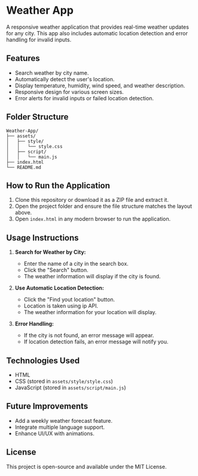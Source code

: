 # Weather App

A responsive weather application that provides real-time weather updates for any city. This app also includes automatic location detection and error handling for invalid inputs.

## Features
- Search weather by city name.
- Automatically detect the user's location.
- Display temperature, humidity, wind speed, and weather description.
- Responsive design for various screen sizes.
- Error alerts for invalid inputs or failed location detection.

## Folder Structure
```
Weather-App/
├── assets/
│   ├── style/
│   │   └── style.css
│   ├── script/
│   │   └── main.js
├── index.html
└── README.md
```

## How to Run the Application

1. Clone this repository or download it as a ZIP file and extract it.
2. Open the project folder and ensure the file structure matches the layout above.
3. Open `index.html` in any modern browser to run the application.

## Usage Instructions

1. **Search for Weather by City:**
   - Enter the name of a city in the search box.
   - Click the "Search" button.
   - The weather information will display if the city is found.

2. **Use Automatic Location Detection:**
   - Click the "Find yout location" button.
   - Location is taken using ip API.
   - The weather information for your location will display.

3. **Error Handling:**
   - If the city is not found, an error message will appear.
   - If location detection fails, an error message will notify you.

## Technologies Used
- HTML
- CSS (stored in `assets/style/style.css`)
- JavaScript (stored in `assets/script/main.js`)

## Future Improvements
- Add a weekly weather forecast feature.
- Integrate multiple language support.
- Enhance UI/UX with animations.

## License
This project is open-source and available under the MIT License.